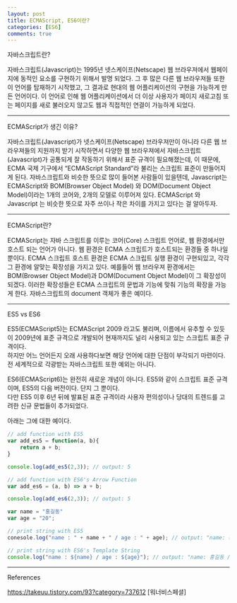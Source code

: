 ```yaml
---
layout: post
title: ECMAScript, ES6이란?
categories: [ES6]
comments: true
---
```


자바스크립트란?

자바스크립트(Javascript)는 1995년 넷스케이프(Netscape) 웹 브라우져에서 웹페이지에 동적인 요소를 구현하기 위해서 발명 되었다. 그 후 많은 다른 웹 브라우져들 또한 이 언어를 탑재하기 시작했고, 그 결과로 현대의 웹 어플리케이션의 구현을 가능하게 만든 언어이다. 이 언어로 인해 웹 어플리케이션에서 더 이상 사용자가 페이지 새로고침 또는 페이지를 새로 불러오지 않고도 웹과 직접적인 연결이 가능하게 되었다.

-------------

ECMAScript가 생긴 이유?

자바스크립트(Javascript)가 넷스케이프(Netscape) 브라우져만이 아니라 다른 웹 브라우져들의 지원까지 받기 시작하면서 다양한 웹 브라우져에서 자바스크립트(Javascript)가 공통되게 잘 작동하기 위해서 표준 규격이 필요해졌는데, 이 때문에, ECMA 국제 기구에서 “ECMAScript Standard”라 불리는 스크립트 표준이 만들어지게 된다. 자바스크립트와 비슷한 뜻으로 많이 들어본 사람들이 있을텐데, Javascript는 ECMAScript와 BOM(Browser Object Model) 와 DOM(Document Object Model)이라는 1개의 코어와, 2개의 모델로 이루어져 있다. ECMAScript 와 Javascript 는 비슷한 뜻으로 자주 쓰이나 작은 차이를 가지고 있다는 걸 알아두자.

-------------

ECMAScript란?

ECMAScript는 자바 스크립트를 이루는 코어(Core) 스크립트 언어로, 웹 환경에서만 호스트 되는 언어가 아니다. 웹 환경은 ECMA 스크립트가 호스트되는 환경들 중 하나일 뿐이다. ECMA 스크립트 호스트 환경은 ECMA 스크립트 실행 환경이 구현되있고, 각각 그 환경에 알맞는 확장성을 가지고 있다. 예를들어 웹 브라우져 환경에서는 BOM(Browser Object Model)과 DOM(Document Object Model)이 그 확장성이 되겠다. 이러한 확장성들은 ECMA 스크립트의 문법과 기능에 맞춰 기능의 확장을 가능게 한다. 자바스크립트의 document 객체가 좋은 예이다.

-------------

ES5 vs ES6

ES5(ECMAScript5)는 ECMAScript 2009 라고도 불리며, 이름에서 유추할 수 있듯이 2009년에 표준 규격으로 개발되어 현재까지도 널리 사용되고 있는 스크립트 표준 규격이다.  
하지만 어느 언어든지 오래 사용하다보면 해당 언어에 대한 단점이 부각되기 마련이다. 전 세계적으로 각광받는 자바스크립트 또한 예외는 아니다.  

ES6(ECMAScript6)는 완전히 새로운 개념이 아니다. ES5와 같이 스크립트 표준 규격이며, ES5의 다음 버전이다. 단지 그 뿐이다.  
다만 ES5 이후 6년 뒤에 발표된 표준 규격이라 사용자 편의성이나 당대의 트렌드를 고려한 신규 문법들이 추가되었다.

아래는 그에 대한 예이다.

``` javascript
// add function with ES5
var add_es5 = function(a, b){
    return a + b;
}

console.log(add_es5(2,3)); // output: 5

// add function with ES6's Arrow Function
var add_es6 = (a, b) => a + b;

console.log(add_es6(2,3)); // output: 5
```

``` javascript
var name = "홍길동"
var age = "20";

// print string with ES5
conesole.log("name : " + name + " / age : " + age); // output: "name: 홍길동 / age : 20"

// print string with ES6's Template String
console.log("name : ${name} / age : ${age}"); // output: "name: 홍길동 / age : 20"
```

-------------

References

https://takeuu.tistory.com/93?category=737612 [워너비스페셜]
